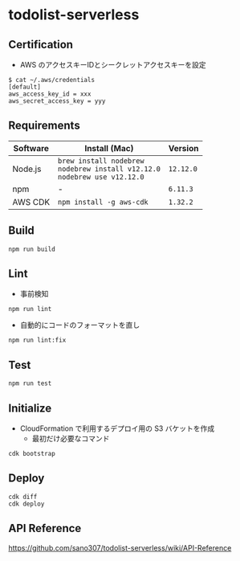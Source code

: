 # todolist-serverless

## Certification

- AWS のアクセスキーIDとシークレットアクセスキーを設定

```shell
$ cat ~/.aws/credentials
[default]
aws_access_key_id = xxx
aws_secret_access_key = yyy
```

## Requirements

| Software                 | Install (Mac)                                | Version |
|--------------------------|----------------------------------------------|-----|
| Node.js                  | `brew install nodebrew`</br>`nodebrew install v12.12.0`</br>`nodebrew use v12.12.0` | `12.12.0` |
| npm                      | - | `6.11.3` |
| AWS CDK                  | `npm install -g aws-cdk` | `1.32.2` |

## Build

```shell
npm run build
```

## Lint

- 事前検知

```shell
npm run lint
```

- 自動的にコードのフォーマットを直し

```shell
npm run lint:fix
```

## Test

```shell
npm run test
```

## Initialize

- CloudFormation で利⽤するデプロイ⽤の S3 バケットを作成
  - 最初だけ必要なコマンド

```shell
cdk bootstrap
```

## Deploy

```shell
cdk diff
cdk deploy
```

## API Reference

https://github.com/sano307/todolist-serverless/wiki/API-Reference
